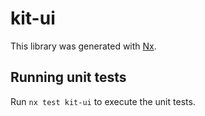 # kit-ui

This library was generated with [Nx](https://nx.dev).

## Running unit tests

Run `nx test kit-ui` to execute the unit tests.
